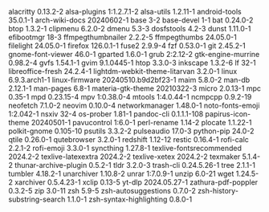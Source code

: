 alacritty 0.13.2-2
alsa-plugins 1:1.2.7.1-2
alsa-utils 1.2.11-1
android-tools 35.0.1-1
arch-wiki-docs 20240602-1
base 3-2
base-devel 1-1
bat 0.24.0-2
btop 1.3.2-1
clipmenu 6.2.0-2
dmenu 5.3-3
dosfstools 4.2-3
dunst 1.11.0-1
efibootmgr 18-3
ffmpegthumbnailer 2.2.2-5
ffmpegthumbs 24.05.0-1
filelight 24.05.0-1
firefox 126.0.1-1
fuse2 2.9.9-4
fzf 0.53.0-1
git 2.45.2-1
gnome-font-viewer 46.0-1
gparted 1.6.0-1
grub 2:2.12-2
gtk-engine-murrine 0.98.2-4
gvfs 1.54.1-1
gvim 9.1.0445-1
htop 3.3.0-3
inkscape 1.3.2-6
lf 32-1
libreoffice-fresh 24.2.4-1
lightdm-webkit-theme-litarvan 3.2.0-1
linux 6.9.3.arch1-1
linux-firmware 20240510.b9d2bf23-1
maim 5.8.0-2
man-db 2.12.1-1
man-pages 6.8-1
materia-gtk-theme 20210322-3
micro 2.0.13-1
mpc 0.35-1
mpd 0.23.15-4
mpv 1:0.38.0-4
mtools 1:4.0.44-1
ncmpcpp 0.9.2-19
neofetch 7.1.0-2
neovim 0.10.0-4
networkmanager 1.48.0-1
noto-fonts-emoji 1:2.042-1
nsxiv 32-4
os-prober 1.81-1
pandoc-cli 0.1.1.1-108
papirus-icon-theme 20240501-1
pavucontrol 1:6.0-1
perl-rename 1.14-2
plocate 1.1.22-1
polkit-gnome 0.105-10
psutils 3.3.2-2
pulseaudio 17.0-3
python-pip 24.0-2
qtile 0.26.0-1
qutebrowser 3.2.0-1
redshift 1.12-12
restic 0.16.4-1
rofi-calc 2.2.1-2
rofi-emoji 3.3.0-1
syncthing 1.27.8-1
texlive-fontsrecommended 2024.2-2
texlive-latexextra 2024.2-2
texlive-xetex 2024.2-2
texmaker 5.1.4-2
thunar-archive-plugin 0.5.2-1
tldr 3.2.0-3
trash-cli 0.24.5.26-1
tree 2.1.1-1
tumbler 4.18.2-1
unarchiver 1.10.8-2
unrar 1:7.0.9-1
unzip 6.0-21
wget 1.24.5-2
xarchiver 0.5.4.23-1
xclip 0.13-5
yt-dlp 2024.05.27-1
zathura-pdf-poppler 0.3.2-5
zip 3.0-11
zsh 5.9-5
zsh-autosuggestions 0.7.0-2
zsh-history-substring-search 1.1.0-1
zsh-syntax-highlighting 0.8.0-1
